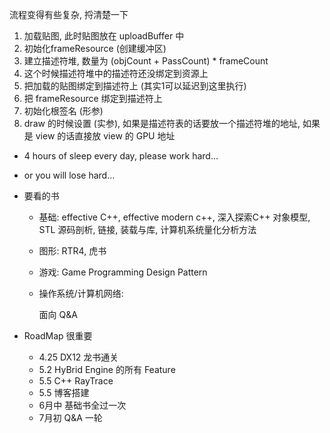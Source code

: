 流程变得有些复杂, 捋清楚一下

1. 加载贴图, 此时贴图放在 uploadBuffer 中
2. 初始化frameResource (创建缓冲区)
3. 建立描述符堆, 数量为 (objCount + PassCount) * frameCount
4. 这个时候描述符堆中的描述符还没绑定到资源上
5. 把加载的贴图绑定到描述符上 (其实1可以延迟到这里执行)
6. 把 frameResource 绑定到描述符上
7. 初始化根签名 (形参)
8. draw 的时候设置 (实参), 如果是描述符表的话要放一个描述符堆的地址, 如果是 view 的话直接放 view 的 GPU 地址

* 4 hours of sleep every day, please work hard...

* or you will lose hard...

* 要看的书

  * 基础: effective C++, effective modern c++, 深入探索C++ 对象模型, STL 源码剖析,  链接, 装载与库, 计算机系统量化分析方法

  * 图形: RTR4, 虎书

  * 游戏: Game Programming Design Pattern

  * 操作系统/计算机网络: 

    面向 Q&A

* RoadMap 很重要

  * 4.25 DX12 龙书通关
  * 5.2 HyBrid Engine 的所有 Feature
  * 5.5 C++ RayTrace
  * 5.5 博客搭建
  * 6月中 基础书全过一次
  * 7月初 Q&A 一轮

